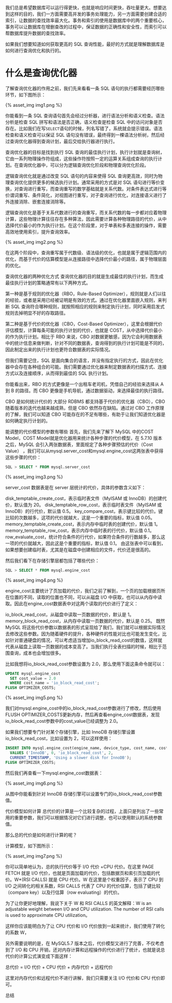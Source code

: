 

我们总是希望数据库可以运行得更快，也就是响应时间更快，吞吐量更大。想要达到这样的目的，我们一方面需要高并发的事务处理能力，另一方面需要创建合适的索引，让数据的查找效率最大化。事务和索引的使用是数据库中的两个重要核心，事务可以让数据库在增删查改的过程中，保证数据的正确性和安全性，而索引可以帮数据库提升数据的查找效率。

如果我们想要知道如何获取更高的 SQL 查询性能，最好的方式就是理解数据库是如何进行查询优化和执行的。

# 什么是查询优化器
了解查询优化器的作用之前，我们先来看看一条 SQL 语句的执行都需要经历哪些环节，如下图所示：

{% asset_img img1.png %}

你能看到一条 SQL 查询语句首先会经过分析器，进行语法分析和语义检查。语法分析是检查 SQL 拼写和语法是否正确，语义检查是检查 SQL 中的访问对象是否存在。比如我们在写`SELECT`语句的时候，列名写错了，系统就会提示错误。语法检查和语义检查可以保证 SQL 语句没有错误，最终得到一棵语法分析树，然后经过查询优化器得到查询计划，最后交给执行器进行执行。

查询优化器的目标是找到执行 SQL 查询的最佳执行计划，执行计划就是查询树，它由一系列物理操作符组成，这些操作符按照一定的运算关系组成查询的执行计划。在查询优化器中，可以分为逻辑查询优化阶段和物理查询优化阶段。

逻辑查询优化就是通过改变 SQL 语句的内容来使得 SQL 查询更高效，同时为物理查询优化提供更多的候选执行计划。通常采用的方式是对 SQL 语句进行等价变换，对查询进行重写，而查询重写的数学基础就是关系代数。对条件表达式进行等价谓词重写、条件简化，对视图进行重写，对子查询进行优化，对连接语义进行了外连接消除、嵌套连接消除等。

逻辑查询优化是基于关系代数进行的查询重写，而关系代数的每一步都对应着物理计算，这些物理计算往往存在多种算法，因此需要计算各种物理路径的代价，从中选择代价最小的作为执行计划。在这个阶段里，对于单表和多表连接的操作，需要高效地使用索引，提升查询效率。

{% asset_img img2.png %}

在这两个阶段中，查询重写属于代数级、语法级的优化，也就是属于逻辑范围内的优化，而基于代价的估算模型是从连接路径中选择代价最小的路径，属于物理层面的优化。

查询优化器的两种优化方式
查询优化器的目的就是生成最佳的执行计划，而生成最佳执行计划的策略通常有以下两种方式。

第一种是基于规则的优化器（RBO，Rule-Based Optimizer），规则就是人们以往的经验，或者是采用已经被证明是有效的方式。通过在优化器里面嵌入规则，来判断 SQL 查询符合哪种规则，就按照相应的规则来制定执行计划，同时采用启发式规则去掉明显不好的存取路径。

第二种是基于代价的优化器（CBO，Cost-Based Optimizer），这里会根据代价评估模型，计算每条可能的执行计划的代价，也就是 COST，从中选择代价最小的作为执行计划。相比于 RBO 来说，CBO 对数据更敏感，因为它会利用数据表中的统计信息来做判断，针对不同的数据表，查询得到的执行计划可能是不同的，因此制定出来的执行计划也更符合数据表的实际情况。

但我们需要记住，SQL 是面向集合的语言，并没有指定执行的方式，因此在优化器中会存在各种组合的可能。我们需要通过优化器来制定数据表的扫描方式、连接方式以及连接顺序，从而得到最佳的 SQL 执行计划。

你能看出来，RBO 的方式更像是一个出租车老司机，凭借自己的经验来选择从 A 到 B 的路径。而 CBO 更像是手机导航，通过数据驱动，来选择最佳的执行路径。

CBO 是如何统计代价的
大部分 RDBMS 都支持基于代价的优化器（CBO），CBO 随着版本的迭代也越来越成熟，但是 CBO 依然存在缺陷。通过对 CBO 工作原理的了解，我们可以知道 CBO 可能存在的不足有哪些，有助于让我们知道优化器是如何确定执行计划的。

能调整的代价模型的参数有哪些
首先，我们先来了解下 MySQL 中的COST Model，COST Model就是优化器用来统计各种步骤的代价模型，在 5.7.10 版本之后，MySQL 会引入两张数据表，里面规定了各种步骤预估的代价（Cost Value） ，我们可以从mysql.server_cost和mysql.engine_cost这两张表中获得这些步骤的代价：
```sql
SQL > SELECT * FROM mysql.server_cost
```

{% asset_img img3.png %}

server_cost 数据表是在 server 层统计的代价，具体的参数含义如下：

disk_temptable_create_cost，表示临时表文件（MyISAM 或 InnoDB）的创建代价，默认值为 20。
disk_temptable_row_cost，表示临时表文件（MyISAM 或 InnoDB）的行代价，默认值 0.5。
key_compare_cost，表示键比较的代价。键比较的次数越多，这项的代价就越大，这是一个重要的指标，默认值 0.05。
memory_temptable_create_cost，表示内存中临时表的创建代价，默认值 1。
memory_temptable_row_cost，表示内存中临时表的行代价，默认值 0.1。
row_evaluate_cost，统计符合条件的行代价，如果符合条件的行数越多，那么这一项的代价就越大，因此这是个重要的指标，默认值 0.1。
由这张表中可以看到，如果想要创建临时表，尤其是在磁盘中创建相应的文件，代价还是很高的。

然后我们看下在存储引擎层都包括了哪些代价：
```sql
SQL > SELECT * FROM mysql.engine_cost
```
{% asset_img img4.png %}

engine_cost主要统计了页加载的代价，我们之前了解到，一个页的加载根据页所在位置的不同，读取的位置也不同，可以从磁盘 I/O 中获取，也可以从内存中读取。因此在engine_cost数据表中对这两个读取的代价进行了定义：

io_block_read_cost，从磁盘中读取一页数据的代价，默认是 1。
memory_block_read_cost，从内存中读取一页数据的代价，默认是 0.25。
既然 MySQL 将这些代价参数以数据表的形式呈现给了我们，我们就可以根据实际情况去修改这些参数。因为随着硬件的提升，各种硬件的性能对比也可能发生变化，比如针对普通硬盘的情况，可以考虑适当增加io_block_read_cost的数值，这样就代表从磁盘上读取一页数据的成本变高了。当我们执行全表扫描的时候，相比于范围查询，成本也会增加很多。

比如我想将io_block_read_cost参数设置为 2.0，那么使用下面这条命令就可以：
```sql
UPDATE mysql.engine_cost
  SET cost_value = 2.0
  WHERE cost_name = 'io_block_read_cost';
FLUSH OPTIMIZER_COSTS;
```

{% asset_img img5.png %}

我们对mysql.engine_cost中的io_block_read_cost参数进行了修改，然后使用FLUSH OPTIMIZER_COSTS更新内存，然后再查看engine_cost数据表，发现io_block_read_cost参数中的cost_value已经调整为 2.0。

如果我们想要专门针对某个存储引擎，比如 InnoDB 存储引擎设置io_block_read_cost，比如设置为 2，可以这样使用：
```sql
INSERT INTO mysql.engine_cost(engine_name, device_type, cost_name, cost_value, last_update, comment)
  VALUES ('InnoDB', 0, 'io_block_read_cost', 2,
  CURRENT_TIMESTAMP, 'Using a slower disk for InnoDB');
FLUSH OPTIMIZER_COSTS;
```
然后我们再查看一下mysql.engine_cost数据表：

{% asset_img img6.png %}

从图中你能看到针对 InnoDB 存储引擎可以设置专门的io_block_read_cost参数值。

代价模型如何计算
总代价的计算是一个比较复杂的过程，上面只是列出了一些常用的重要参数，我们可以根据情况对它们进行调整，也可以使用默认的系统参数值。

那么总的代价是如何进行计算的呢？

计算模型，如下图所示：

{% asset_img img7.png %}

你可以简单地认为，总的执行代价等于 I/O 代价 +CPU 代价。在这里 PAGE FETCH 就是 I/O 代价，也就是页面加载的代价，包括数据页和索引页加载的代价。W*(RSI CALLS) 就是 CPU 代价。W 在这里是个权重因子，表示了 CPU 到 I/O 之间转化的相关系数，RSI CALLS 代表了 CPU 的代价估算，包括了键比较（compare key）以及行估算（row evaluating）的代价。

为了让你更好地理解，我说下关于 W 和 RSI CALLS 的英文解释：W is an adjustable weight between I/O and CPU utilization. The number of RSI calls is used to approximate CPU utilization。

这样你应该能明白为了让 CPU 代价和 I/O 代价放到一起来统计，我们使用了转化的系数 W，

另外需要说明的是，在 MySQL5.7 版本之后，代价模型又进行了完善，不仅考虑到了 I/O 和 CPU 开销，还对内存计算和远程操作的代价进行了统计，也就是说总代价的计算公式演变成下面这样：

总代价 = I/O 代价 + CPU 代价 + 内存代价 + 远程代价

这里对内存代价和远程代价不进行讲解，我们只需要关注 I/O 代价和 CPU 代价即可。

总结